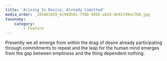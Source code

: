 ```yaml
---
title: 'Arising In Desire, Already Comitted'
media_order: _105461929_ec99d581-7f8b-4892-a62d-de917d9ec7b0.jpg
taxonomy:
    category:
        - Feature
---
```



Presently we all emerge from within the drag of desire already participating through commitments to repeat and the leap for the human mind emerges from the gap between emptiness and the thing dependent nothing. 